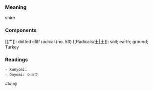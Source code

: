 ### Meaning

shire

### Components

[[广]]: dotted cliff radical (no. 53) [[Radicals/土|土]]: soil; earth; ground; Turkey

### Readings

```
- Kunyomi: 
- Onyomi: ショウ
```

#kanji